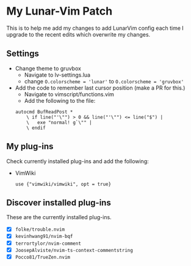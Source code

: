 # My Lunar-Vim Patch

This is to help me add my changes to add LunarVim config each time
I upgrade to the recent edits which overwrite my changes.

## Settings

- Change theme to gruvbox
  - Navigate to lv-settings.lua
  - change `O.colorscheme = 'lunar'` to `O.colorscheme = 'gruvbox'`
- Add the code to remember last cursor position (make a PR for this.)
    - Navigate to vimscript/functions.vim
    - Add the following to the file:
    ```
    autocmd BufReadPost *
        \ if line("'\"") > 0 && line("'\"") <= line("$") |
        \   exe "normal! g`\"" |
        \ endif
    ```

## My plug-ins

Check currently installed plug-ins and add the following:

- VimWiki
    ```
    use {"vimwiki/vimwiki", opt = true}   
    ```

## Discover installed plug-ins

These are the currently installed plug-ins.

- [x] `folke/trouble.nvim`
- [x] `kevinhwang91/nvim-bqf`
- [x] `terrortylor/nvim-comment`
- [x] `JoosepAlviste/nvim-ts-context-commentstring`
- [x] `Pocco81/TrueZen.nvim`
